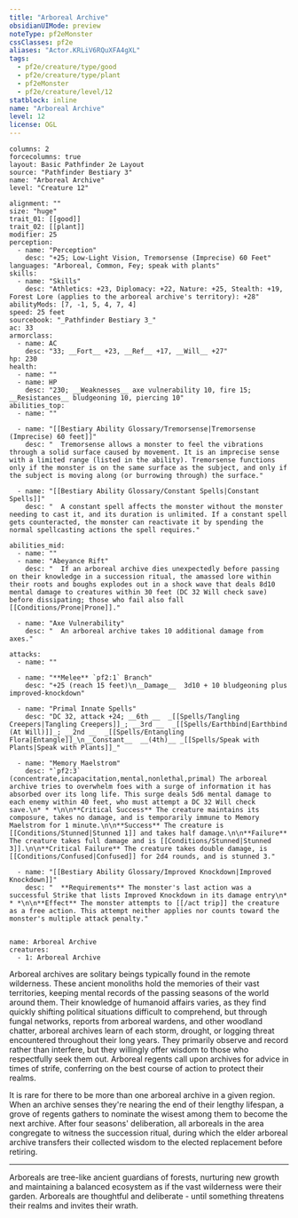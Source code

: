 ```yaml
---
title: "Arboreal Archive"
obsidianUIMode: preview
noteType: pf2eMonster
cssClasses: pf2e
aliases: "Actor.KRLiV6RQuXFA4gXL" 
tags:
  - pf2e/creature/type/good
  - pf2e/creature/type/plant
  - pf2eMonster
  - pf2e/creature/level/12
statblock: inline
name: "Arboreal Archive"
level: 12
license: OGL
---
```


```statblock
columns: 2
forcecolumns: true
layout: Basic Pathfinder 2e Layout
source: "Pathfinder Bestiary 3"
name: "Arboreal Archive"
level: "Creature 12"

alignment: ""
size: "huge"
trait_01: [[good]]
trait_02: [[plant]]
modifier: 25
perception:
  - name: "Perception"
    desc: "+25; Low-Light Vision, Tremorsense (Imprecise) 60 Feet"
languages: "Arboreal, Common, Fey; speak with plants"
skills:
  - name: "Skills"
    desc: "Athletics: +23, Diplomacy: +22, Nature: +25, Stealth: +19, Forest Lore (applies to the arboreal archive's territory): +28"
abilityMods: [7, -1, 5, 4, 7, 4]
speed: 25 feet
sourcebook: "_Pathfinder Bestiary 3_"
ac: 33
armorclass:
  - name: AC
    desc: "33; __Fort__ +23, __Ref__ +17, __Will__ +27"
hp: 230
health:
  - name: ""
  - name: HP
    desc: "230; __Weaknesses__ axe vulnerability 10, fire 15; __Resistances__ bludgeoning 10, piercing 10"
abilities_top:
  - name: ""

  - name: "[[Bestiary Ability Glossary/Tremorsense|Tremorsense (Imprecise) 60 feet]]"
    desc: "  Tremorsense allows a monster to feel the vibrations through a solid surface caused by movement. It is an imprecise sense with a limited range (listed in the ability). Tremorsense functions only if the monster is on the same surface as the subject, and only if the subject is moving along (or burrowing through) the surface."

  - name: "[[Bestiary Ability Glossary/Constant Spells|Constant Spells]]"
    desc: "  A constant spell affects the monster without the monster needing to cast it, and its duration is unlimited. If a constant spell gets counteracted, the monster can reactivate it by spending the normal spellcasting actions the spell requires."

abilities_mid:
  - name: ""
  - name: "Abeyance Rift"
    desc: "  If an arboreal archive dies unexpectedly before passing on their knowledge in a succession ritual, the amassed lore within their roots and boughs explodes out in a shock wave that deals 8d10 mental damage to creatures within 30 feet (DC 32 Will check save) before dissipating; those who fail also fall [[Conditions/Prone|Prone]]."

  - name: "Axe Vulnerability"
    desc: "  An arboreal archive takes 10 additional damage from axes."

attacks:
  - name: ""

  - name: "**Melee** `pf2:1` Branch"
    desc: "+25 (reach 15 feet)\n__Damage__  3d10 + 10 bludgeoning plus improved-knockdown"

  - name: "Primal Innate Spells"
    desc: "DC 32, attack +24; __6th __  _[[Spells/Tangling Creepers|Tangling Creepers]]_; __3rd __  _[[Spells/Earthbind|Earthbind (At Will)]]_; __2nd __  _[[Spells/Entangling Flora|Entangle]]_\n__Constant__  __(4th)__ _[[Spells/Speak with Plants|Speak with Plants]]_"

  - name: "Memory Maelstrom"
    desc: "`pf2:3` (concentrate,incapacitation,mental,nonlethal,primal) The arboreal archive tries to overwhelm foes with a surge of information it has absorbed over its long life. This surge deals 5d6 mental damage to each enemy within 40 feet, who must attempt a DC 32 Will check save.\n* * *\n\n**Critical Success** The creature maintains its composure, takes no damage, and is temporarily immune to Memory Maelstrom for 1 minute.\n\n**Success** The creature is [[Conditions/Stunned|Stunned 1]] and takes half damage.\n\n**Failure** The creature takes full damage and is [[Conditions/Stunned|Stunned 3]].\n\n**Critical Failure** The creature takes double damage, is [[Conditions/Confused|Confused]] for 2d4 rounds, and is stunned 3."

  - name: "[[Bestiary Ability Glossary/Improved Knockdown|Improved Knockdown]]"
    desc: "  **Requirements** The monster's last action was a successful Strike that lists Improved Knockdown in its damage entry\n* * *\n\n**Effect** The monster attempts to [[/act trip]] the creature as a free action. This attempt neither applies nor counts toward the monster's multiple attack penalty."
 
```

```encounter-table
name: Arboreal Archive
creatures:
  - 1: Arboreal Archive
```



Arboreal archives are solitary beings typically found in the remote wilderness. These ancient monoliths hold the memories of their vast territories, keeping mental records of the passing seasons of the world around them. Their knowledge of humanoid affairs varies, as they find quickly shifting political situations difficult to comprehend, but through fungal networks, reports from arboreal wardens, and other woodland chatter, arboreal archives learn of each storm, drought, or logging threat encountered throughout their long years. They primarily observe and record rather than interfere, but they willingly offer wisdom to those who respectfully seek them out. Arboreal regents call upon archives for advice in times of strife, conferring on the best course of action to protect their realms.

It is rare for there to be more than one arboreal archive in a given region. When an archive senses they're nearing the end of their lengthy lifespan, a grove of regents gathers to nominate the wisest among them to become the next archive. After four seasons' deliberation, all arboreals in the area congregate to witness the succession ritual, during which the elder arboreal archive transfers their collected wisdom to the elected replacement before retiring.

* * *

Arboreals are tree-like ancient guardians of forests, nurturing new growth and maintaining a balanced ecosystem as if the vast wilderness were their garden. Arboreals are thoughtful and deliberate - until something threatens their realms and invites their wrath.
